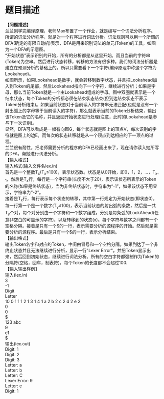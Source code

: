 # 题目描述


<div>
	<b>【问题描述</b>】
</div>
<div>
	兰兰刚学完编译原理，老师Max布置了一个作业，就是编写一个词法分析程序。<br/>
所谓的词法分析程序，就是对一个程序进行词法分析。词法规则可以用一个所谓的DFA(确定的有限自动机)表示，DFA是用来识别词法的单元(Token)的工具。如图为一个DFA的示意图。<br/>
“开始状态”表示识别的开始，所有的分析都是从这里开始，而且当前的字符串(Token)为空串。然后进行状态转移，转移的方法有很多种。我们的词法分析器是建立在预测分析的基础上的。所以只需要看下一个字符(编译原理中称这个字符为Lookahead)。
</div>
<div align="center">
	<img src="/upload/image/20120925/20120925164459_80407.jpg" alt=""/> 
</div>
<div>
	如图所示，如果Lookahead是数字，就会转移到数字状态，并且把Lookahead加入到Token的尾部，然后Lookahead指向下一个字符，继续进行分析；如果是字母，那么当前Token就是一个由Lookahead组成的字母。图中双圈就表示是一个结束状态，每个Token的分析都必须在结束状态结束(但到达结束状态不表示Token分析结束)。如果当前状态对于当前读入的字符串无法匹配(也就是没有一个射出弧上的字母等于当前读入的字符)，那么就表示当前的Token分析结束，输出该Token及它的名称，并且返回开始状态进行处理(注意，此时的Lookahead是参与下一次识别)。<br/>
显然，DFA可以看成是一幅有向图G<v，e>，每个状态就是图上的顶点V，每次识别的字符就是图上的边E，而每次的状态转移就是从一个顶点到达相应的下一顶点的过程。<br/>
兰兰很有耐性，把老师需要分析的程序的DFA已经画出来了，现在请你读入她所写的DFA，帮她进行词法分析。</v，e>
</div>
<div>
	<b>【</b>输入格式】
</div>
<div>
	输入格式(输入文件名lex.in)<br/>
首先是一个整数T<sub>x</sub>(T<sub>x</sub>≤100)，表示状态数。状态是从0开始，即0，1，2，…，T<sub>x-1</sub>，然后是T<sub>x</sub>行，每行是一个字符串(长度不大于20)，表示该状态所表示的Token的名称(如果是终结状态)，当为非终结状态时，字符串为“-1”，如果该状态不用显示，字符串为“-2”。<br/>
接着是T<span style="line-height:15px;"><sub>x</sub></span>行，每行表示每个状态的转移，其中第一行规定为开始状态(即状态0)。每一行第一个是一个数字(T<sub>y</sub>≤100)，表示当前状态的射出弧的条数，然后是一共T<sub>y</sub>个对，每个对分别由一个字符和一个数字组成，分别是每条弧的LookAhead(任意非空白的可显示的字符)，以及转移到的状态(<t<sub>x)。每个字符与数字之间都有一个空格分隔。接着是只有一个$的一行，表示需要分析的源程序的开始。然后就是需要分析的源程序。最后是只有一个$的一行，表示分析结束。</t<sub> 
</div>
<div>
	<b>【</b>输出格式】
</div>
<div>
	输出Token名字和对应的Token，中间由冒号和一个空格分隔。如果到达了一个非终止状态并且无法继续进行分析，显示一行&#34;Lexer Error&#34;。并把Token显示出来，然后回到初始状态，继续进行词法分析。所有的空白字符都强制作为Token的分隔符(空格，回车，制表符)。每个Token的长度都不会超过100.
</div>
<div>
	<b>【</b>输入输出样例】
</div>
<div>
	输入(lex.in)<br/>
3<br/>
-1<br/>
Digit<br/>
Letter<br/>
10 0 1 1 1 2 1 3 1 4 1 a 2 b 2 c 2 d 2 e 2<br/>
0<br/>
0<br/>
$<br/>
123 abc<br/>
9<br/>
e1<br/>
$<br/>
输出(lex.out)<br/>
Digit: 1<br/>
Digit: 2<br/>
Digit: 3<br/>
Letter: a<br/>
Letter: b<br/>
Letter: C<br/>
Lexer Error: 9<br/>
Letter: e<br/>
Digit: 1
</div>
<div>
	 
</div>
